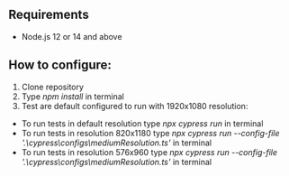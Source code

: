 ## Requirements
- Node.js 12 or 14 and above

## How to configure:

1. Clone repository
2. Type *npm install* in terminal
3. Test are default configured to run with 1920x1080 resolution:
- To run tests in default resolution type *npx cypress run* in terminal
- To run tests in resolution 820x1180 type *npx cypress run --config-file '.\cypress\configs\mediumResolution.ts'* in terminal
- To run tests in resolution 576x960 type *npx cypress run --config-file '.\cypress\configs\mediumResolution.ts'* in terminal